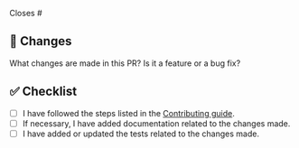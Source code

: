 Closes #

## 🎯 Changes

What changes are made in this PR? Is it a feature or a bug fix?

<!--
Note: once you creat a Pull Request, we will automatically fix auto-fixable lint issues in your branch
-->

## ✅ Checklist

- [ ] I have followed the steps listed in the [Contributing guide](https://github.com/trpc/trpc/blob/main/CONTRIBUTING.md).
- [ ] If necessary, I have added documentation related to the changes made.
- [ ] I have added or updated the tests related to the changes made.
